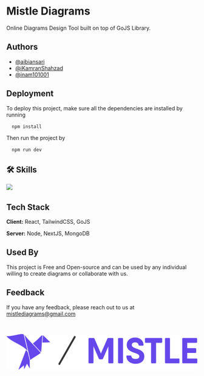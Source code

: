 
# Mistle Diagrams

Online Diagrams Design Tool built on top of GoJS Library. 



## Authors

- [@aibiansari](https://www.github.com/aibiansari)
- [@iKamranShahzad](https://www.github.com/iKamranShahzad)
- [@inam101001](https://www.github.com/inam101001)

## Deployment

To deploy this project, make sure all the dependencies are installed by running

```bash
  npm install
```
Then run the project by 

```bash
  npm run dev
```
## 🛠 Skills
<img src="https://skillicons.dev/icons?i=react,tailwind,nextjs,nodejs,mongodb,html,css,vscode,figma,git,javascript,typescript,github" />


## Tech Stack

**Client:** React, TailwindCSS, GoJS

**Server:** Node, NextJS, MongoDB


## Used By

This project is Free and Open-source and can be used by any individual willing to create diagrams or collaborate with us.


## Feedback

If you have any feedback, please reach out to us at mistlediagrams@gmail.com


&nbsp;


![LOGO](/mistle-app/public/logo3.svg)

